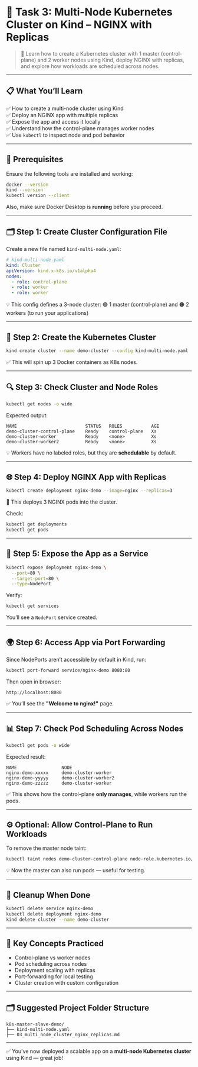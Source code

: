 # 🚀 Task 3: Multi-Node Kubernetes Cluster on Kind – NGINX with Replicas

> 🧠 Learn how to create a Kubernetes cluster with 1 master (control-plane) and 2 worker nodes using Kind, deploy NGINX with replicas, and explore how workloads are scheduled across nodes.

---

## 📋 What You’ll Learn

✅ How to create a multi-node cluster using Kind  
✅ Deploy an NGINX app with multiple replicas  
✅ Expose the app and access it locally  
✅ Understand how the control-plane manages worker nodes  
✅ Use `kubectl` to inspect node and pod behavior

---

## 🧰 Prerequisites

Ensure the following tools are installed and working:

```bash
docker --version
kind --version
kubectl version --client
````

Also, make sure Docker Desktop is **running** before you proceed.

---

## 🗂️ Step 1: Create Cluster Configuration File

Create a new file named `kind-multi-node.yaml`:

```yaml
# kind-multi-node.yaml
kind: Cluster
apiVersion: kind.x-k8s.io/v1alpha4
nodes:
  - role: control-plane
  - role: worker
  - role: worker
```

💡 This config defines a 3-node cluster:
🟢 1 master (control-plane) and
🟠 2 workers (to run your applications)

---

## 🔧 Step 2: Create the Kubernetes Cluster

```bash
kind create cluster --name demo-cluster --config kind-multi-node.yaml
```

✅ This will spin up 3 Docker containers as K8s nodes.

---

## 🔍 Step 3: Check Cluster and Node Roles

```bash
kubectl get nodes -o wide
```

Expected output:

```
NAME                          STATUS   ROLES           AGE
demo-cluster-control-plane    Ready    control-plane   Xs
demo-cluster-worker           Ready    <none>          Xs
demo-cluster-worker2          Ready    <none>          Xs
```

💡 Workers have no labeled roles, but they are **schedulable** by default.

---

## 🌐 Step 4: Deploy NGINX App with Replicas

```bash
kubectl create deployment nginx-demo --image=nginx --replicas=3
```

🎯 This deploys 3 NGINX pods into the cluster.

Check:

```bash
kubectl get deployments
kubectl get pods
```

---

## 🚪 Step 5: Expose the App as a Service

```bash
kubectl expose deployment nginx-demo \
  --port=80 \
  --target-port=80 \
  --type=NodePort
```

Verify:

```bash
kubectl get services
```

You’ll see a `NodePort` service created.

---

## 🌍 Step 6: Access App via Port Forwarding

Since NodePorts aren’t accessible by default in Kind, run:

```bash
kubectl port-forward service/nginx-demo 8080:80
```

Then open in browser:

```
http://localhost:8080
```

✅ You’ll see the **"Welcome to nginx!"** page.

---

## 📊 Step 7: Check Pod Scheduling Across Nodes

```bash
kubectl get pods -o wide
```

Expected result:

```
NAME                 NODE
nginx-demo-xxxxx     demo-cluster-worker
nginx-demo-yyyyy     demo-cluster-worker2
nginx-demo-zzzzz     demo-cluster-worker
```

✅ This shows how the control-plane **only manages**, while workers run the pods.

---

## ⚙️ Optional: Allow Control-Plane to Run Workloads

To remove the master node taint:

```bash
kubectl taint nodes demo-cluster-control-plane node-role.kubernetes.io/control-plane-
```

💡 Now the master can also run pods — useful for testing.

---

## 🧼 Cleanup When Done

```bash
kubectl delete service nginx-demo
kubectl delete deployment nginx-demo
kind delete cluster --name demo-cluster
```

---

## 🧠 Key Concepts Practiced

* Control-plane vs worker nodes
* Pod scheduling across nodes
* Deployment scaling with replicas
* Port-forwarding for local testing
* Cluster creation with custom configuration

---

## 🗂️ Suggested Project Folder Structure

```
k8s-master-slave-demo/
├── kind-multi-node.yaml
├── 03_multi_node_cluster_nginx_replicas.md
```

---

✅ You’ve now deployed a scalable app on a **multi-node Kubernetes cluster** using Kind — great job!

